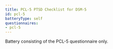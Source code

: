 ```yaml
---
title: PCL-5 PTSD Checklist for DSM-5
id: pcl-5
batteryType: self
questionnaires:
- pcl-5
---
```

Battery consisting of the PCL-5 questionnaire only.